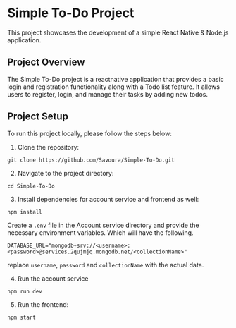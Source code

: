 # Simple To-Do Project

This project showcases the development of a simple React Native & Node.js  application.

## Project Overview

The Simple To-Do project is a reactnative application that provides a basic login and registration functionality along with a Todo list feature. It allows users to register, login, and manage their tasks by adding new todos.

## Project Setup

To run this project locally, please follow the steps below:

1. Clone the repository:
```
git clone https://github.com/Savoura/Simple-To-Do.git
```
2. Navigate to the project directory:
```
cd Simple-To-Do
```
3. Install dependencies for account service and frontend as well:
```
npm install
```
Create a `.env` file in the Account service directory and provide the necessary environment variables. Which will have the following.
```
DATABASE_URL="mongodb+srv://<username>:<password>@services.2qujmjq.mongodb.net/<collectionName>"
```
replace `username`, `password` and `collectionName` with the actual data.

4. Run the account service
```
npm run dev
```

5. Run the frontend:
```
npm start
```



